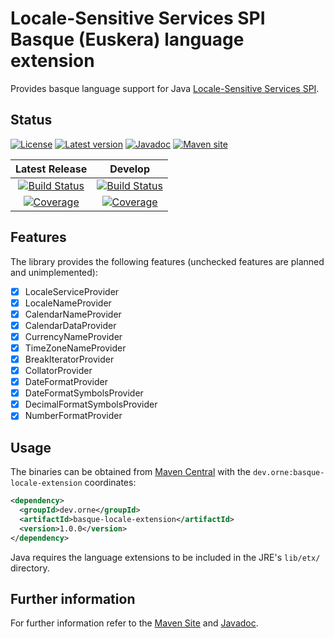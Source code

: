 # Locale-Sensitive Services SPI Basque (Euskera) language extension

Provides basque language support for Java [Locale-Sensitive Services SPI][java i18n spi].

## Status

[![License][status.license.badge]][status.license]
[![Latest version][status.maven.badge]][status.maven]
[![Javadoc][status.javadoc.badge]][javadoc]
[![Maven site][status.site.badge]][site]

| Latest Release | Develop |
| :------------: | :-------------: |
| [![Build Status][status.latest.ci.badge]][status.latest.ci] | [![Build Status][status.dev.ci.badge]][status.dev.ci] |
| [![Coverage][status.latest.cov.badge]][status.latest.cov] | [![Coverage][status.dev.cov.badge]][status.dev.cov] |

## Features

The library provides the following features (unchecked features are planned and
unimplemented):

- [X] LocaleServiceProvider
- [X] LocaleNameProvider
- [X] CalendarNameProvider
- [X] CalendarDataProvider
- [X] CurrencyNameProvider
- [X] TimeZoneNameProvider
- [X] BreakIteratorProvider
- [X] CollatorProvider
- [X] DateFormatProvider
- [X] DateFormatSymbolsProvider
- [X] DecimalFormatSymbolsProvider
- [X] NumberFormatProvider

## Usage

The binaries can be obtained from [Maven Central][status.maven] with the
`dev.orne:basque-locale-extension` coordinates:

```xml
<dependency>
  <groupId>dev.orne</groupId>
  <artifactId>basque-locale-extension</artifactId>
  <version>1.0.0</version>
</dependency>
```

Java requires the language extensions to be included in the JRE's
`lib/etx/` directory.

## Further information

For further information refer to the [Maven Site][site] and [Javadoc][javadoc].

[site]: https://orne-dev.github.io/java-i18n-eu/
[javadoc]: https://javadoc.io/doc/dev.orne/basque-locale-extension
[status.license]: http://www.gnu.org/licenses/gpl-3.0.txt
[status.license.badge]: https://img.shields.io/github/license/orne-dev/java-i18n-eu
[status.maven]: https://search.maven.org/artifact/dev.orne/basque-locale-extension
[status.maven.badge]: https://img.shields.io/maven-central/v/dev.orne/basque-locale-extension.svg?label=Maven%20Central
[status.javadoc.badge]: https://javadoc.io/badge2/dev.orne/basque-locale-extension/javadoc.svg
[status.site.badge]: https://img.shields.io/website?url=https%3A%2F%2Forne-dev.github.io%2Fjava-i18n-eu%2F
[status.latest.ci]: https://github.com/orne-dev/java-i18n-eu/actions/workflows/release.yml
[status.latest.ci.badge]: https://github.com/orne-dev/java-i18n-eu/actions/workflows/release.yml/badge.svg?branch=master
[status.latest.cov]: https://sonarcloud.io/dashboard?id=orne-dev_java-i18n-eu
[status.latest.cov.badge]: https://sonarcloud.io/api/project_badges/measure?project=orne-dev_java-i18n-eu&metric=coverage
[status.dev.ci]: https://github.com/orne-dev/java-i18n-eu/actions/workflows/build.yml
[status.dev.ci.badge]: https://github.com/orne-dev/java-i18n-eu/actions/workflows/build.yml/badge.svg?branch=develop
[status.dev.cov]: https://sonarcloud.io/dashboard?id=orne-dev_java-i18n-eu&branch=develop
[status.dev.cov.badge]: https://sonarcloud.io/api/project_badges/measure?project=orne-dev_java-i18n-eu&metric=coverage&branch=develop
[java i18n spi]: https://docs.oracle.com/javase/tutorial/i18n/locale/services.html
[kirolak eu]: https://code.google.com/archive/p/java-basque-locale/
